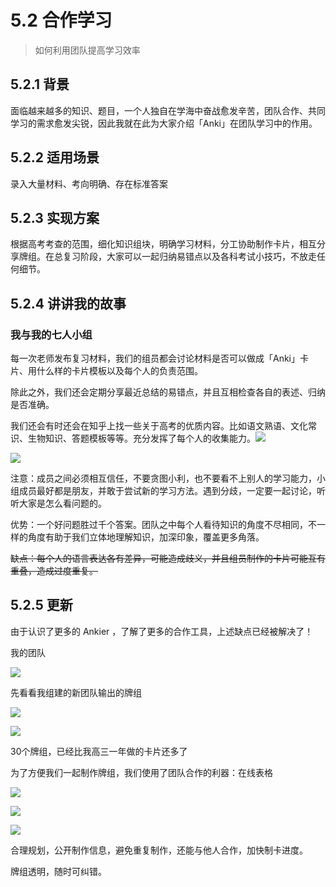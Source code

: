 # 5.2 合作学习
> 如何利用团队提高学习效率

## 5.2.1 背景

面临越来越多的知识、题目，一个人独自在学海中奋战愈发辛苦，团队合作、共同学习的需求愈发尖锐，因此我就在此为大家介绍「Anki」在团队学习中的作用。

## 5.2.2 适用场景

录入大量材料、考向明确、存在标准答案

## 5.2.3 实现方案

根据高考考查的范围，细化知识组块，明确学习材料，分工协助制作卡片，相互分享牌组。在总复习阶段，大家可以一起归纳易错点以及各科考试小技巧，不放走任何细节。

## 5.2.4 讲讲我的故事

### 我与我的七人小组

每一次老师发布复习材料，我们的组员都会讨论材料是否可以做成「Anki」卡片、用什么样的卡片模板以及每个人的负责范围。

除此之外，我们还会定期分享最近总结的易错点，并且互相检查各自的表述、归纳是否准确。

我们还会有时还会在知乎上找一些关于高考的优质内容。比如语文熟语、文化常识、生物知识、答题模板等等。充分发挥了每个人的收集能力。![](https://pic1.zhimg.com/80/v2-8efda5d0ef87a351c01e70d7db8f54ba_hd.jpg)

![](../.gitbook/assets/image%20%2811%29.png)

注意：成员之间必须相互信任，不要贪图小利，也不要看不上别人的学习能力，小组成员最好都是朋友，并敢于尝试新的学习方法。遇到分歧，一定要一起讨论，听听大家是怎么看问题的。

优势：一个好问题胜过千个答案。团队之中每个人看待知识的角度不尽相同，不一样的角度有助于我们立体地理解知识，加深印象，覆盖更多角落。

~~缺点：每个人的语言表达各有差异，可能造成歧义，并且组员制作的卡片可能互有重叠，造成过度重复。~~

## 5.2.5 更新

由于认识了更多的 Ankier ，了解了更多的合作工具，上述缺点已经被解决了！

我的团队

![](../.gitbook/assets/tim-jie-tu-20180928224124.png)

先看看我组建的新团队输出的牌组

![](../.gitbook/assets/tim-jie-tu-20180928223905.png)

![](../.gitbook/assets/tim-jie-tu-20180928223934.png)

  
30个牌组，已经比我高三一年做的卡片还多了

为了方便我们一起制作牌组，我们使用了团队合作的利器：在线表格

![](../.gitbook/assets/tim-jie-tu-20180928224416.png)

![](../.gitbook/assets/tim-jie-tu-20180928224438.png)

![](../.gitbook/assets/tim-jie-tu-20180928224604.png)

合理规划，公开制作信息，避免重复制作，还能与他人合作，加快制卡进度。

牌组透明，随时可纠错。

